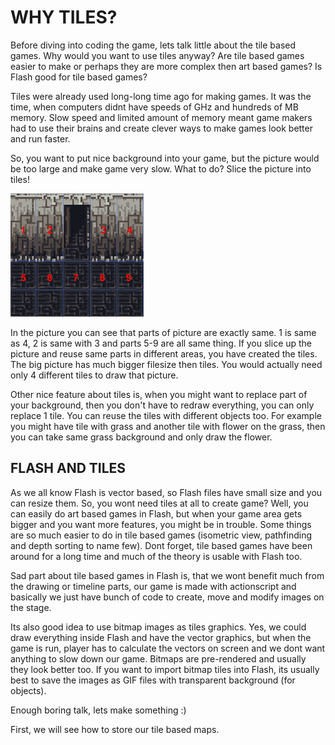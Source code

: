 # WHY TILES?

Before diving into coding the game, lets talk little about the tile based games. Why would you want to use tiles anyway? Are tile based games easier to make or perhaps they are more complex then art based games? Is Flash good for tile based games?

Tiles were already used long-long time ago for making games. It was the time, when computers didnt have speeds of GHz and hundreds of MB memory. Slow speed and limited amount of memory meant game makers had to use their brains and create clever ways to make games look better and run faster.

So, you want to put nice background into your game, but the picture would be too large and make game very slow. What to do? Slice the picture into tiles!

![](p02_1.gif)



In the picture you can see that parts of picture are exactly same. 1 is same as 4, 2 is same with 3 and parts 5-9 are all same thing. If you slice up the picture and reuse same parts in different areas, you have created the tiles. The big picture has much bigger filesize then tiles. You would actually need only 4 different tiles to draw that picture.

Other nice feature about tiles is, when you might want to replace part of your background, then you don't have to redraw everything, you can only replace 1 tile. You can reuse the tiles with different objects too. For example you might have tile with grass and another tile with flower on the grass, then you can take same grass background and only draw the flower.

  
## FLASH AND TILES

As we all know Flash is vector based, so Flash files have small size and you can resize them. So, you wont need tiles at all to create game? Well, you can easily do art based games in Flash, but when your game area gets bigger and you want more features, you might be in trouble. Some things are so much easier to do in tile based games (isometric view, pathfinding and depth sorting to name few). Dont forget, tile based games have been around for a long time and much of the theory is usable with Flash too.

Sad part about tile based games in Flash is, that we wont benefit much from the drawing or timeline parts, our game is made with actionscript and basically we just have bunch of code to create, move and modify images on the stage.

Its also good idea to use bitmap images as tiles graphics. Yes, we could draw everything inside Flash and have the vector graphics, but when the game is run, player has to calculate the vectors on screen and we dont want anything to slow down our game. Bitmaps are pre-rendered and usually they look better too. If you want to import bitmap tiles into Flash, its usually best to save the images as GIF files with transparent background (for objects).

Enough boring talk, lets make something :)

First, we will see how to store our tile based maps.